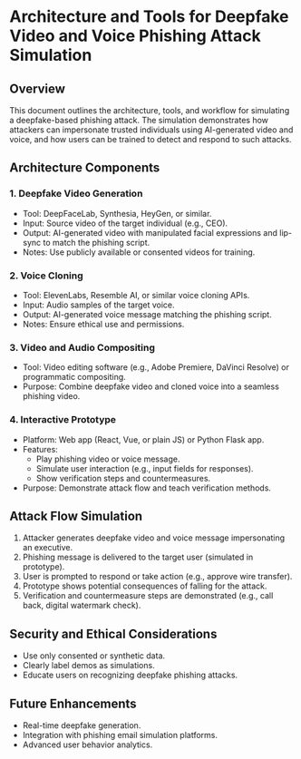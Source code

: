 # Architecture and Tools for Deepfake Video and Voice Phishing Attack Simulation

## Overview
This document outlines the architecture, tools, and workflow for simulating a deepfake-based phishing attack. The simulation demonstrates how attackers can impersonate trusted individuals using AI-generated video and voice, and how users can be trained to detect and respond to such attacks.

## Architecture Components

### 1. Deepfake Video Generation
- Tool: DeepFaceLab, Synthesia, HeyGen, or similar.
- Input: Source video of the target individual (e.g., CEO).
- Output: AI-generated video with manipulated facial expressions and lip-sync to match the phishing script.
- Notes: Use publicly available or consented videos for training.

### 2. Voice Cloning
- Tool: ElevenLabs, Resemble AI, or similar voice cloning APIs.
- Input: Audio samples of the target voice.
- Output: AI-generated voice message matching the phishing script.
- Notes: Ensure ethical use and permissions.

### 3. Video and Audio Compositing
- Tool: Video editing software (e.g., Adobe Premiere, DaVinci Resolve) or programmatic compositing.
- Purpose: Combine deepfake video and cloned voice into a seamless phishing video.

### 4. Interactive Prototype
- Platform: Web app (React, Vue, or plain JS) or Python Flask app.
- Features:
  - Play phishing video or voice message.
  - Simulate user interaction (e.g., input fields for responses).
  - Show verification steps and countermeasures.
- Purpose: Demonstrate attack flow and teach verification methods.

## Attack Flow Simulation
1. Attacker generates deepfake video and voice message impersonating an executive.
2. Phishing message is delivered to the target user (simulated in prototype).
3. User is prompted to respond or take action (e.g., approve wire transfer).
4. Prototype shows potential consequences of falling for the attack.
5. Verification and countermeasure steps are demonstrated (e.g., call back, digital watermark check).

## Security and Ethical Considerations
- Use only consented or synthetic data.
- Clearly label demos as simulations.
- Educate users on recognizing deepfake phishing attacks.

## Future Enhancements
- Real-time deepfake generation.
- Integration with phishing email simulation platforms.
- Advanced user behavior analytics.
